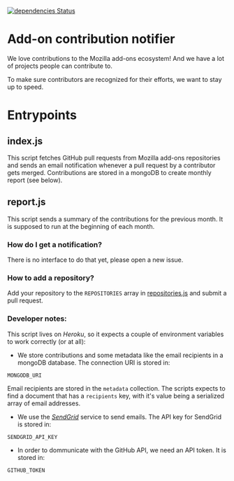 [![dependencies Status](https://david-dm.org/mozilla/addons-contribution-notifier/status.svg)](https://david-dm.org/mozilla/addons-contribution-notifier)

# Add-on contribution notifier

We love contributions to the Mozilla add-ons ecosystem! And we have a lot of projects people can contribute to.

To make sure contributors are recognized for their efforts, we want to stay up to speed.

# Entrypoints

## index.js
This script fetches GitHub pull requests from Mozilla add-ons repositories and sends an email notification whenever a pull request by a contributor gets merged. Contributions are stored in a mongoDB to create monthly report (see below).

## report.js
This script sends a summary of the contributions for the previous month. It is supposed to run at the beginning of each month.

### How do I get a notification?
There is no interface to do that yet, please open a new issue.

### How to add a repository?
Add your repository to the `REPOSITORIES` array in [repositories.js](https://github.com/mozilla/addons-contribution-notifier/blob/master/repositories.js) and submit a pull request.

### Developer notes:
This script lives on _Heroku_, so it expects a couple of environment variables to work correctly (or at all):


* We store contributions and some metadata like the email recipients in a mongoDB database. The connection URI is stored in:
```
MONGODB_URI
```

Email recipients are stored in the `metadata` collection. The scripts expects to find a document that has a `recipients` key, with it's value being a serialized array of email addresses.


* We use the [_SendGrid_](https://sendgrid.com/) service to send emails. The API key for SendGrid is stored in:

```
SENDGRID_API_KEY
```

* In order to dommunicate with the GitHub API, we need an API token. It is stored in:
```
GITHUB_TOKEN
```
